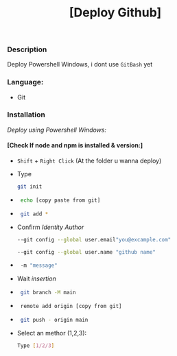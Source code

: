 <h1 align="center"> [Deploy Github] </h1> <br>



### Description

Deploy Powershell Windows, i dont use `GitBash` yet


### Language:

* Git
  
### Installation

_Deploy using Powershell Windows:_

#### [Check If node and npm is installed & version:]
* `Shift` + `Right Click` (At the folder u wanna deploy)
* Type
   ```sh
   git init
   ```
* ```sh
   echo [copy paste from git]
   ```
* ```sh
   git add *
   ```
* Confirm _Identity Author_
   ```sh
   --git config --global user.email"you@excample.com"
   ```
   ```sh
   --git config --global user.name "github name"
   ```
* ```sh
   -m "message"
   ```
* Wait _insertion_
* ```sh
   git branch -M main
   ```
* ```sh
   remote add origin [copy from git]
   ```
   
* ```sh
   git push - origin main
   ```
* Select an methor (1,2,3):
   ```sh
   Type [1/2/3]
   ```
